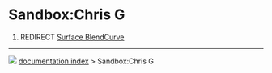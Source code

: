 # Sandbox:Chris G
1.  REDIRECT [Surface BlendCurve](Surface_BlendCurve.md)



---
![](images/Right_arrow.png) [documentation index](../README.md) > Sandbox:Chris G
